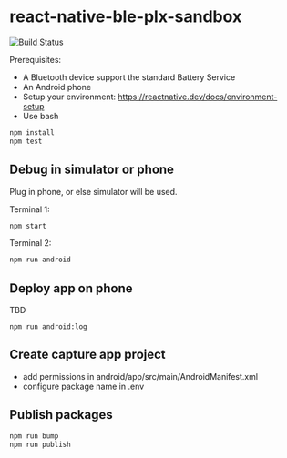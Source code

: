 # react-native-ble-plx-sandbox

[![Build Status](https://travis-ci.com/larsthorup/react-native-ble-plx-sandbox.svg?branch=main)](https://travis-ci.com/larsthorup/react-native-ble-plx-sandbox)

Prerequisites:

- A Bluetooth device support the standard Battery Service
- An Android phone
- Setup your environment: https://reactnative.dev/docs/environment-setup
- Use bash

```bash
npm install
npm test
```

## Debug in simulator or phone

Plug in phone, or else simulator will be used.

Terminal 1:

```bash
npm start
```

Terminal 2:

```bash
npm run android
```

## Deploy app on phone

TBD

```
npm run android:log
```

## Create capture app project

- add permissions in android/app/src/main/AndroidManifest.xml
- configure package name in .env

## Publish packages

```bash
npm run bump
npm run publish
```
